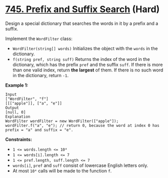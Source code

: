 # [745. Prefix and Suffix Search][link] (Hard)

[link]: https://leetcode.com/problems/prefix-and-suffix-search/

Design a special dictionary that searches the words in it by a prefix and a suffix.

Implement the `WordFilter` class:

- `WordFilter(string[] words)` Initializes the object with the `words` in the dictionary.
- `f(string pref, string suff)` Returns the index of the word in the dictionary, which has the prefix
`pref` and the suffix `suff`. If there is more than one valid index, return **the largest** of them.
If there is no such word in the dictionary, return `-1`.

**Example 1:**

```
Input
["WordFilter", "f"]
[[["apple"]], ["a", "e"]]
Output
[null, 0]
Explanation
WordFilter wordFilter = new WordFilter(["apple"]);
wordFilter.f("a", "e"); // return 0, because the word at index 0 has prefix = "a" and suffix = "e".
```

**Constraints:**

- `1 <= words.length <= 10⁴`
- `1 <= words[i].length <= 7`
- `1 <= pref.length, suff.length <= 7`
- `words[i]`, `pref` and `suff` consist of lowercase English letters only.
- At most `10⁴` calls will be made to the function `f`.
